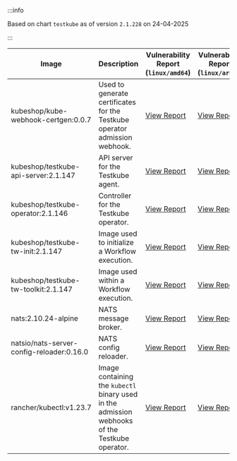 :::info

Based on chart `testkube` as of version `2.1.228` on 24-04-2025

:::

| Image | Description | Vulnerability Report (`linux/amd64`) | Vulnerability Report (`linux/arm64`) | Docker Image |
|-------|-------------|----------------------------------------|----------------------------------------|--------------|
| kubeshop/kube-webhook-certgen:0.0.7 | Used to generate certificates for the Testkube operator admission webhook. | [View Report](./kube-webhook-certgen-0.0.7_linux_amd64.md) | [View Report](./kube-webhook-certgen-0.0.7_linux_arm64.md) | [View Image](https://hub.docker.com/layers/kubeshop/kube-webhook-certgen/0.0.7/images/sha256-99c5ac7ef7cf17b180a3ae9d11144120ff203017d6bd805dc95ab2648a5a6e7e?context=explore) |
| kubeshop/testkube-api-server:2.1.147 | API server for the Testkube agent. | [View Report](./testkube-api-server-2.1.147_linux_amd64.md) | [View Report](./testkube-api-server-2.1.147_linux_arm64.md) | [View Image](https://hub.docker.com/layers/kubeshop/testkube-api-server/2.1.147/images/sha256-403c4454b03822e72b8b112c4e21f3ed9b1fe76f770264af233749d141092431?context=explore) |
| kubeshop/testkube-operator:2.1.146 | Controller for the Testkube operator. | [View Report](./testkube-operator-2.1.146_linux_amd64.md) | [View Report](./testkube-operator-2.1.146_linux_arm64.md) | [View Image](https://hub.docker.com/layers/kubeshop/testkube-operator/2.1.146/images/sha256-f1f469ec2a2ac4149cea90719bd12afda3c12fb81f916dc8d37e18370d8d7be9?context=explore) |
| kubeshop/testkube-tw-init:2.1.147 | Image used to initialize a Workflow execution. | [View Report](./testkube-tw-init-2.1.147_linux_amd64.md) | [View Report](./testkube-tw-init-2.1.147_linux_arm64.md) | [View Image](https://hub.docker.com/layers/kubeshop/testkube-tw-init/2.1.147/images/sha256-d095729b6faeda7f73d29ce73470ca1aca803347600878b94e627e9e81ee312c?context=explore) |
| kubeshop/testkube-tw-toolkit:2.1.147 | Image used within a Workflow execution. | [View Report](./testkube-tw-toolkit-2.1.147_linux_amd64.md) | [View Report](./testkube-tw-toolkit-2.1.147_linux_arm64.md) | [View Image](https://hub.docker.com/layers/kubeshop/testkube-tw-toolkit/2.1.147/images/sha256-483d429431fbc5958161f58703e0e6a8ae6fa491e5c4e8d44f4c329cb7c9a3c2?context=explore) |
| nats:2.10.24-alpine | NATS message broker. | [View Report](./nats-2.10.24-alpine_linux_amd64.md) | [View Report](./nats-2.10.24-alpine_linux_arm64.md) | [View Image](https://hub.docker.com/layers/library/nats/2.10.24-alpine/images/sha256-d13ec5ce79a02e1be937820dd36db611e25bd0c08cd9947fa9a5d52a56bf91fc?context=explore) |
| natsio/nats-server-config-reloader:0.16.0 | NATS config reloader. | [View Report](./nats-server-config-reloader-0.16.0_linux_amd64.md) | [View Report](./nats-server-config-reloader-0.16.0_linux_arm64.md) | [View Image](https://hub.docker.com/layers/natsio/nats-server-config-reloader/0.16.0/images/sha256-6e1f185d0f39fdf6032872bd20f1ce134d4e18c923d55f7cf93d40afcf6a8ffe?context=explore) |
| rancher/kubectl:v1.23.7 | Image containing the `kubectl` binary used in the admission webhooks of the Testkube operator. | [View Report](./kubectl-v1.23.7_linux_amd64.md) | [View Report](./kubectl-v1.23.7_linux_arm64.md) | [View Image](https://hub.docker.com/layers/rancher/kubectl/v1.23.7/images/sha256-139cffe27d95d9b3cdeb782a7456cf5eb6a2d18b7a90b85a2c0bde4ff295bae8?context=explore) |
